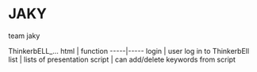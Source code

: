 # JAKY
team jaky

ThinkerbELL_...
html | function
-----|-----
login | user log in to ThinkerbEll
list | lists of presentation
script | can add/delete keywords from script
